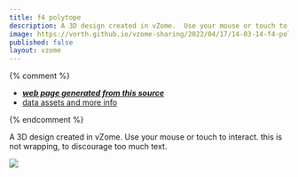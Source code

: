 ```yaml
---
title: f4 polytope
description: A 3D design created in vZome.  Use your mouse or touch to interact. this is not wrapping, to discourage too much text.
image: https://vorth.github.io/vzome-sharing/2022/04/17/14-03-14-f4-polytope/f4-polytope.png
published: false
layout: vzome
---
```


{% comment %}
 - [***web page generated from this source***](https://vorth.github.io/vzome-sharing/2022/04/17/f4-polytope-14-03-14.html)
 - [data assets and more info](https://github.com/vorth/vzome-sharing/tree/main/2022/04/17/14-03-14-f4-polytope/)
 
{% endcomment %}

A 3D design created in vZome.  Use your mouse or touch to interact. this is not wrapping, to discourage too much text.

<vzome-viewer style="width: 100%; height: 65vh;"
       src="https://vorth.github.io/vzome-sharing/2022/04/17/14-03-14-f4-polytope/f4-polytope.vZome" >
  <img src="https://vorth.github.io/vzome-sharing/2022/04/17/14-03-14-f4-polytope/f4-polytope.png" />
</vzome-viewer>